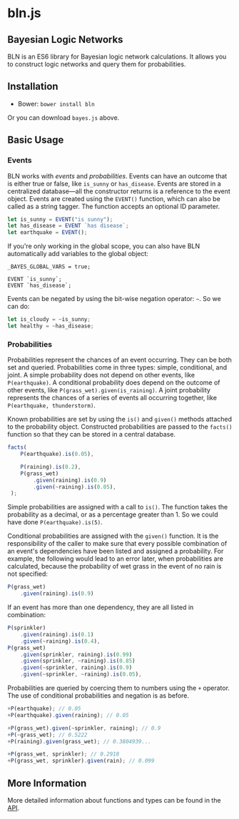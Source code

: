 # bln.js
## Bayesian Logic Networks

BLN is an ES6 library for Bayesian logic network calculations.  It allows you to 
construct logic networks and query them for probabilities.

## Installation
 
- Bower: `bower install bln`

Or you can download `bayes.js` above.

## Basic Usage

### Events

BLN works with *events* and *probabilities*.  Events can have an outcome that is
either true or false, like `is_sunny` or `has_disease`. Events are stored in a 
centralized database—all the constructor returns is a reference to the event 
object.  Events are created using the `EVENT()` function, which can also be 
called as a string tagger.  The function accepts an optional ID parameter.
```javascript
let is_sunny = EVENT("is sunny");
let has_disease = EVENT `has disease`;
let earthquake = EVENT();
```
If you're only working in the global scope, you can also have BLN automatically
add variables to the global object:
```
_BAYES_GLOBAL_VARS = true;

EVENT `is_sunny`;
EVENT `has_disease`;
```

Events can be negated by using the bit-wise negation operator: `~`.  So we can do:
```javascript
let is_cloudy = ~is_sunny;
let healthy = ~has_disease;
```

### Probabilities

Probabilities represent the chances of an event occurring.  They can be both set
and queried.  Probabilities come in three types: simple, conditional, and joint.
A simple probability does not depend on other events, like `P(earthquake)`. A
conditional probability does depend on the outcome of other events, like 
`P(grass_wet).given(is_raining)`. A joint probability represents the chances
of a series of events all occurring together, like `P(earthquake, thunderstorm)`.

Known probabilities are set by using the `is()` and `given()` methods attached
to the probability object.  Constructed probabilities are passed to the `facts()`
function so that they can be stored in a central database.  
```javascript
facts(
    P(earthquake).is(0.05),

    P(raining).is(0.2),
    P(grass_wet)
        .given(raining).is(0.9)
        .given(~raining).is(0.05),
 );
```
Simple probabilities are assigned with a call to `is()`.  The function takes the 
probability as a decimal, or as a percentage greater than 1.  So we could have
done `P(earthquake).is(5)`.

Conditional probabilities are assigned with the `given()` function.  It is the 
responsibility of the caller to make sure that every possible combination of an
event's dependencies have been listed and assigned a probability.  For example,
the following would lead to an error later, when probabilities are calculated, 
because the probability of wet grass in the event of no rain is not specified:
```javascript
P(grass_wet)
    .given(raining).is(0.9)
```
If an event has more than one dependency, they are all listed in combination:
```javascript
P(sprinkler)
    .given(raining).is(0.1)
    .given(~raining).is(0.4),
P(grass_wet)
    .given(sprinkler, raining).is(0.99)
    .given(sprinkler, ~raining).is(0.85)
    .given(~sprinkler, raining).is(0.9)
    .given(~sprinkler, ~raining).is(0.05),
```

Probabilities are queried by coercing them to numbers using the `+` operator.
The use of conditional probabilities and negation is as before.
```javascript
+P(earthquake); // 0.05
+P(earthquake).given(raining); // 0.05 

+P(grass_wet).given(~sprinkler, raining); // 0.9
+P(~grass_wet); // 0.5222
+P(raining).given(grass_wet); // 0.3804939...

+P(grass_wet, sprinkler); // 0.2918
+P(grass_wet, sprinkler).given(rain); // 0.099
```

## More Information

More detailed information about functions and types can be found in the
[API](API.md).
